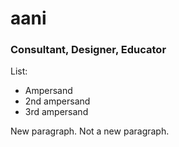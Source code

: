 # aani

### Consultant, Designer, Educator 

List:
- Ampersand
- 2nd ampersand
- 3rd ampersand

New paragraph. 
Not a new paragraph. 
